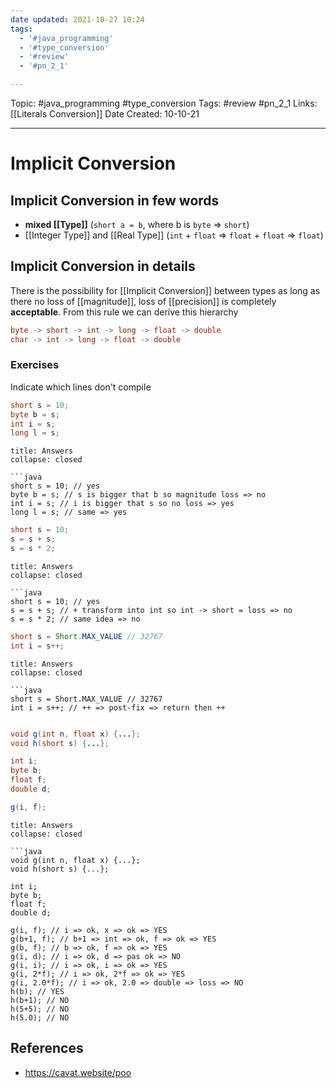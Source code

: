 ```yaml
---
date updated: 2021-10-27 10:24
tags:
  - '#java_programming'
  - '#type_conversion'
  - '#review'
  - '#pn_2_1'

---
```


Topic: #java_programming #type_conversion
Tags: #review #pn_2_1
Links: [[Literals Conversion]]
Date Created: 10-10-21

---

# Implicit Conversion

## Implicit Conversion in few words

- **mixed [[Type]]** (`short a = b`, where b is `byte` => `short`)
- [[Integer Type]] and [[Real Type]] (`int` + `float` => `float` + `float` => `float`)

## Implicit Conversion in details

There is the possibility for [[Implicit Conversion]] between types as long as there no loss of [[magnitude]], loss of [[precision]] is completely **acceptable**.
From this rule we can derive this hierarchy

```java
byte -> short -> int -> long -> float -> double
char -> int -> long -> float -> double
```

### Exercises

Indicate which lines don't compile

```java
short s = 10;
byte b = s;
int i = s;
long l = s;
```

````ad-info
title: Answers
collapse: closed

```java
short s = 10; // yes
byte b = s; // s is bigger that b so magnitude loss => no
int i = s; // i is bigger that s so no loss => yes
long l = s; // same => yes
````

```java
short s = 10;
s = s + s;
s = s * 2;
```

````ad-info
title: Answers
collapse: closed

```java
short s = 10; // yes
s = s + s; // + transform into int so int -> short = loss => no
s = s * 2; // same idea => no
````

```java
short s = Short.MAX_VALUE // 32767
int i = s++;
```

````ad-info
title: Answers
collapse: closed

```java
short s = Short.MAX_VALUE // 32767
int i = s++; // ++ => post-fix => return then ++
````

```java

void g(int n, float x) {...};
void h(short s) {...};

int i;
byte b;
float f;
double d;

g(i, f);
```

````ad-info
title: Answers
collapse: closed

```java
void g(int n, float x) {...};
void h(short s) {...};

int i;
byte b;
float f;
double d;

g(i, f); // i => ok, x => ok => YES
g(b+1, f); // b+1 => int => ok, f => ok => YES
g(b, f); // b => ok, f => ok => YES
g(i, d); // i => ok, d => pas ok => NO
g(i, i); // i => ok, i => ok => YES
g(i, 2*f); // i => ok, 2*f => ok => YES
g(i, 2.0*f); // i => ok, 2.0 => double => loss => NO
h(b); // YES
h(b+1); // NO
h(5+5); // NO
h(5.0); // NO
````

## References

- <https://cavat.website/poo>
